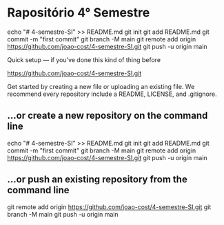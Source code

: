 # Rapositório 4° Semestre

echo "# 4-semestre-SI" >> README.md
git init
git add README.md
git commit -m "first commit"
git branch -M main
git remote add origin https://github.com/joao-cost/4-semestre-SI.git
git push -u origin main

Quick setup — if you’ve done this kind of thing before

https://github.com/joao-cost/4-semestre-SI.git

Get started by creating a new file or uploading an existing file. We recommend every repository include a README, LICENSE, and .gitignore.

## …or create a new repository on the command line

echo "# 4-semestre-SI" >> README.md
git init
git add README.md
git commit -m "first commit"
git branch -M main
git remote add origin https://github.com/joao-cost/4-semestre-SI.git
git push -u origin main

## …or push an existing repository from the command line

git remote add origin https://github.com/joao-cost/4-semestre-SI.git
git branch -M main
git push -u origin main